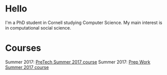 # Hello

I'm a PhD student in Cornell studying Computer Science. My main interest is in computational social science.

# Courses

Summer 2017: [PreTech Summer 2017 course](http://vegetable68.github.io/PreTech) 
Summer 2017: [Prep Work Summer 2017 course](http://vegetable68.github.io/PreWork)
